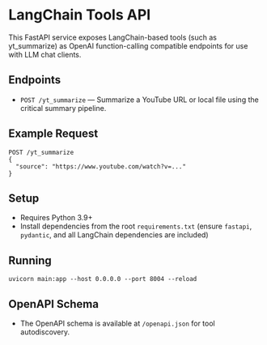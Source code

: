 # LangChain Tools API

This FastAPI service exposes LangChain-based tools (such as yt_summarize) as OpenAI function-calling compatible endpoints for use with LLM chat clients.

## Endpoints
- `POST /yt_summarize` — Summarize a YouTube URL or local file using the critical summary pipeline.

## Example Request
```
POST /yt_summarize
{
  "source": "https://www.youtube.com/watch?v=..."
}
```

## Setup
- Requires Python 3.9+
- Install dependencies from the root `requirements.txt` (ensure `fastapi`, `pydantic`, and all LangChain dependencies are included)

## Running
```
uvicorn main:app --host 0.0.0.0 --port 8004 --reload
```

## OpenAPI Schema
- The OpenAPI schema is available at `/openapi.json` for tool autodiscovery.
